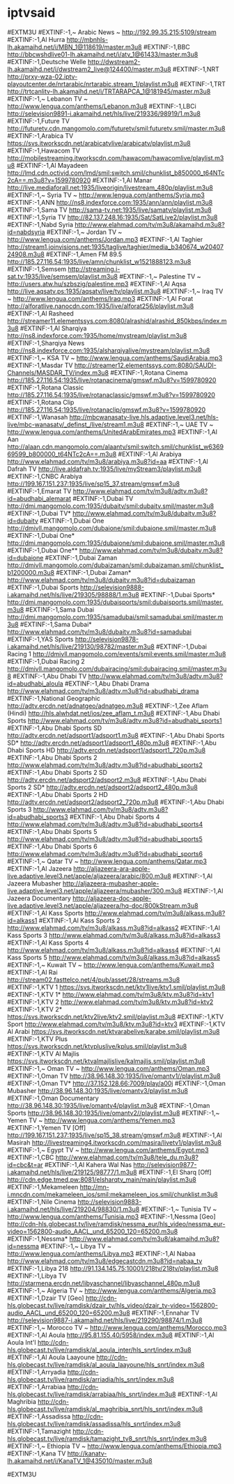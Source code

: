 # iptvsaid
#EXTM3U
#EXTINF:-1,~ Arabic News ~
http://192.99.35.215:5109/stream
#EXTINF:-1,Al Hurra
http://mbnhls-lh.akamaihd.net/i/MBN_1@118619/master.m3u8
#EXTINF:-1,BBC
http://bbcwshdlive01-lh.akamaihd.net/i/atv_1@61433/master.m3u8
#EXTINF:-1,Deutsche Welle
http://dwstream2-lh.akamaihd.net/i/dwstream2_live@124400/master.m3u8
#EXTINF:-1,NRT
http://prxy-wza-02.iptv-playoutcenter.de/nrtarabic/nrtarabic.stream_1/playlist.m3u8
#EXTINF:-1,TRT
http://trtcanlitv-lh.akamaihd.net/i/TRTARAPCA_1@181945/master.m3u8
#EXTINF:-1,~ Lebanon TV ~
http://www.lengua.com/anthems/Lebanon.m3u8
#EXTINF:-1,LBCi
http://selevision9891-i.akamaihd.net/hls/live/219336/98919/1.m3u8
#EXTINF:-1,Future TV
http://futuretv.cdn.mangomolo.com/futuretv/smil:futuretv.smil/master.m3u8
#EXTINF:-1,Arabica TV
https://svs.itworkscdn.net/arabicatvlive/arabicatv/playlist.m3u8
#EXTINF:-1,Hawacom TV
http://mobilestreaming.itworkscdn.com/hawacom/hawacomlive/playlist.m3u8
#EXTINF:-1,Al Mayadeen
http://lmd.cdn.octivid.com/lmd/smil:switch.smil/chunklist_b850000_t64NTc2cA==.m3u8?v=1599780920
#EXTINF:-1,Al Manar
http://live.mediaforall.net:1935/liveorigin/livestream_480p/playlist.m3u8
#EXTINF:-1,~ Syria TV ~
http://www.lengua.com/anthems/Syria.mp3
#EXTINF:-1,ANN
http://ns8.indexforce.com:1935/ann/ann/playlist.m3u8
#EXTINF:-1,Sama TV
http://sama-tv.net:1935/live/samatv/playlist.m3u8
#EXTINF:-1,Syria TV
http://82.137.248.16:1935/Sat/SatLive2/playlist.m3u8
#EXTINF:-1,Nabd Syria
http://www.elahmad.com/tv/m3u8/akamaihd.m3u8?id=nabdsyria
#EXTINF:-1,~ Jordan TV  ~
http://www.lengua.com/anthems/Jordan.mp3
#EXTINF:-1,Al Taghier
http://stream1.joinvisions.net:1935/taglive/taghier/media_b340674_w2040724908.m3u8
#EXTINF:-1,Amen FM 89.5
http://185.27.116.54:1935/live/amn/chunklist_w1521888123.m3u8
#EXTINF:-1,Semsem
http://streaming.i-sat.tv:1935/live/semsem/playlist.m3u8
#EXTINF:-1,~ Palestine TV ~
http://users.atw.hu/szbszig/palestine.mp3
#EXTINF:-1,Al Aqsa
http://live.aqsatv.ps:1935/aqsatv/live/tv/playlist.m3u8
#EXTINF:-1,~ Iraq TV ~
http://www.lengua.com/anthems/Iraq.mp3
#EXTINF:-1,Al Forat
http://alforatlive.nanocdn.com:1935/live/alforat256/playlist.m3u8
#EXTINF:-1,Al Rasheed
http://streamer11.elementssys.com:8080/alrashid/alrashid_850kbps/index.m3u8
#EXTINF:-1,Al Sharqiya
http://ns8.indexforce.com:1935/home/mystream/playlist.m3u8
#EXTINF:-1,Sharqiya News
http://ns8.indexforce.com:1935/alsharqiyalive/mystream/playlist.m3u8
#EXTINF:-1,~ KSA TV ~
http://www.lengua.com/anthems/SaudiArabia.mp3
#EXTINF:-1,Masdar TV
http://streamer12.elementssys.com:8080/SAUDI-Channels/MASDAR_TV/index.m3u8
#EXTINF:-1,Rotana Cinema
http://185.27.116.54:1935/live/rotanacinema/gmswf.m3u8?v=1599780920
#EXTINF:-1,Rotana Classic
http://185.27.116.54:1935/live/rotanaclassic/gmswf.m3u8?v=1599780920
#EXTINF:-1,Rotana Clip
http://185.27.116.54:1935/live/rotanaclip/gmswf.m3u8?v=1599780920
#EXTINF:-1,Wanasah
http://mbcwanasatv-live.hls.adaptive.level3.net/hls-live/mbc-wanasatv/_definst_/live/stream1.m3u8
#EXTINF:-1,~ UAE TV ~
http://www.lengua.com/anthems/UnitedArabEmirates.mp3
#EXTINF:-1,Al Aan
http://alaan.cdn.mangomolo.com/alaantv/smil:switch.smil/chunklist_w636969599_b800000_t64NTc2cA==.m3u8
#EXTINF:-1,Al Arabiya
http://www.elahmad.com/tv/m3u8/arabiya.m3u8?id=aa
#EXTINF:-1,Al Dafrah TV
http://live.aldafrah.tv:1935/live/myStream3/playlist.m3u8
#EXTINF:-1,CNBC Arabiya
http://199.167.151.237:1935/live/sp15_37.stream/gmswf.m3u8
#EXTINF:-1,Emarat TV
http://www.elahmad.com/tv/m3u8/adtv.m3u8?id=abudhabi_alemarat
#EXTINF:-1,Dubai TV
http://dmi.mangomolo.com:1935/dubaitv/smil:dubaitv.smil/master.m3u8
#EXTINF:-1,Dubai TV*
http://www.elahmad.com/tv/m3u8/dubaitv.m3u8?id=dubaitv
#EXTINF:-1,Dubai One
http://dmivll.mangomolo.com/dubaione/smil:dubaione.smil/master.m3u8
#EXTINF:-1,Dubai One*
http://dmi.mangomolo.com:1935/dubaione/smil:dubaione.smil/master.m3u8
#EXTINF:-1,Dubai One**
http://www.elahmad.com/tv/m3u8/dubaitv.m3u8?id=dubaione
#EXTINF:-1,Dubai Zaman
http://dmivll.mangomolo.com/dubaizaman/smil:dubaizaman.smil/chunklist_b1200000.m3u8
#EXTINF:-1,Dubai Zaman*
http://www.elahmad.com/tv/m3u8/dubaitv.m3u8?id=dubaizaman
#EXTINF:-1,Dubai Sports
http://selevision9888-i.akamaihd.net/hls/live/219305/98888/1.m3u8
#EXTINF:-1,Dubai Sports*
http://dmi.mangomolo.com:1935/dubaisports/smil:dubaisports.smil/master.m3u8
#EXTINF:-1,Sama Dubai
http://dmi.mangomolo.com:1935/samadubai/smil:samadubai.smil/master.m3u8
#EXTINF:-1,Sama Dubai*
http://www.elahmad.com/tv/m3u8/dubaitv.m3u8?id=samadubai
#EXTINF:-1,YAS Sports
http://selevision9878-i.akamaihd.net/hls/live/219130/98782/master.m3u8
#EXTINF:-1,Dubai Racing 1
http://dmivll.mangomolo.com/events/smil:events.smil/master.m3u8
#EXTINF:-1,Dubai Racing 2
http://dmivll.mangomolo.com/dubairacing/smil:dubairacing.smil/master.m3u8
#EXTINF:-1,Abu Dhabi TV
http://www.elahmad.com/tv/m3u8/adtv.m3u8?id=abudhabi_aloula
#EXTINF:-1,Abu Dhabi Drama
http://www.elahmad.com/tv/m3u8/adtv.m3u8?id=abudhabi_drama
#EXTINF:-1,National Geographic
http://adtv.ercdn.net/adnatgeo/adnatgeo.m3u8
#EXTINF:-1,Zee Aflam (Hindi)
http://hls.alwhdat.net/ios/zee_aflam_t.m3u8
#EXTINF:-1,Abu Dhabi Sports
http://www.elahmad.com/tv/m3u8/adtv.m3u8?id=abudhabi_sports1
#EXTINF:-1,Abu Dhabi Sports SD
http://adtv.ercdn.net/adsport1/adsport1.m3u8
#EXTINF:-1,Abu Dhabi Sports SD*
http://adtv.ercdn.net/adsport1/adsport1_480p.m3u8
#EXTINF:-1,Abu Dhabi Sports HD
http://adtv.ercdn.net/adsport1/adsport1_720p.m3u8
#EXTINF:-1,Abu Dhabi Sports 2
http://www.elahmad.com/tv/m3u8/adtv.m3u8?id=abudhabi_sports2
#EXTINF:-1,Abu Dhabi Sports 2 SD
http://adtv.ercdn.net/adsport2/adsport2.m3u8
#EXTINF:-1,Abu Dhabi Sports 2 SD*
http://adtv.ercdn.net/adsport2/adsport2_480p.m3u8
#EXTINF:-1,Abu Dhabi Sports 2 HD
http://adtv.ercdn.net/adsport2/adsport2_720p.m3u8
#EXTINF:-1,Abu Dhabi Sports 3
http://www.elahmad.com/tv/m3u8/adtv.m3u8?id=abudhabi_sports3
#EXTINF:-1,Abu Dhabi Sports 4
http://www.elahmad.com/tv/m3u8/adtv.m3u8?id=abudhabi_sports4
#EXTINF:-1,Abu Dhabi Sports 5
http://www.elahmad.com/tv/m3u8/adtv.m3u8?id=abudhabi_sports5
#EXTINF:-1,Abu Dhabi Sports 6
http://www.elahmad.com/tv/m3u8/adtv.m3u8?id=abudhabi_sports6
#EXTINF:-1,~ Qatar TV ~
http://www.lengua.com/anthems/Qatar.mp3
#EXTINF:-1,Al Jazeera
http://aljazeera-ara-apple-live.adaptive.level3.net/apple/aljazeera/arabic/800.m3u8
#EXTINF:-1,Al Jazeera Mubasher
http://aljazeera-mubasher-apple-live.adaptive.level3.net/apple/aljazeera/mubasher/300.m3u8
#EXTINF:-1,Al Jazeera Documentary
http://aljazeera-doc-apple-live.adaptive.level3.net/apple/aljazeera/hq-doc/800kStream.m3u8
#EXTINF:-1,Al Kass Sports
http://www.elahmad.com/tv/m3u8/alkass.m3u8?id=alkass1
#EXTINF:-1,Al Kass Sports 2
http://www.elahmad.com/tv/m3u8/alkass.m3u8?id=alkass2
#EXTINF:-1,Al Kass Sports 3
http://www.elahmad.com/tv/m3u8/alkass.m3u8?id=alkass3
#EXTINF:-1,Al Kass Sports 4
http://www.elahmad.com/tv/m3u8/alkass.m3u8?id=alkass4
#EXTINF:-1,Al Kass Sports 5
http://www.elahmad.com/tv/m3u8/alkass.m3u8?id=alkass5
#EXTINF:-1,~ Kuwait TV ~
http://www.lengua.com/anthems/Kuwait.mp3
#EXTINF:-1,Al Rai
http://stream02.fasttelco.net/4/pub/asset/28/streams.m3u8
#EXTINF:-1,KTV 1
https://svs.itworkscdn.net/ktv1live/ktv1.smil/playlist.m3u8
#EXTINF:-1,KTV 1*
http://www.elahmad.com/tv/m3u8/ktv.m3u8?id=ktv1
#EXTINF:-1,KTV 2
http://www.elahmad.com/tv/m3u8/ktv.m3u8?id=ktv2
#EXTINF:-1,KTV 2*
https://svs.itworkscdn.net/ktv2live/ktv2.smil/playlist.m3u8
#EXTINF:-1,KTV Sport
http://www.elahmad.com/tv/m3u8/ktv.m3u8?id=ktv3
#EXTINF:-1,KTV Al Arabi
https://svs.itworkscdn.net/ktvarabelive/karabe.smil/playlist.m3u8
#EXTINF:-1,KTV Plus
https://svs.itworkscdn.net/ktvpluslive/kplus.smil/playlist.m3u8
#EXTINF:-1,KTV Al Majlis
https://svs.itworkscdn.net/ktvalmajlislive/kalmajlis.smil/playlist.m3u8
#EXTINF:-1,~ Oman TV ~
http://www.lengua.com/anthems/Oman.mp3
#EXTINF:-1,Oman TV
http://38.96.148.30:1935/live/omantv1//playlist.m3u8
#EXTINF:-1,Oman TV*
http://37.152.128.66:7009/play/a00j
#EXTINF:-1,Oman Mubasher
http://38.96.148.30:1935/live/omantv3/playlist.m3u8
#EXTINF:-1,Oman Documentary
http://38.96.148.30:1935/live/omantv4/playlist.m3u8
#EXTINF:-1,Oman Sports
http://38.96.148.30:1935/live/omantv2//playlist.m3u8
#EXTINF:-1,~ Yemen TV ~
http://www.lengua.com/anthems/Yemen.mp3
#EXTINF:-1,Yemen TV [Off]
http://199.167.151.237:1935/live/sp15_38.stream/gmswf.m3u8
#EXTINF:-1,Al Masirah
http://livestreaming4.itworkscdn.com/masira/livetv1/playlist.m3u8
#EXTINF:-1,~ Egypt TV ~
http://www.lengua.com/anthems/Egypt.mp3
#EXTINF:-1,CBC
http://www.elahmad.com/tv/m3u8/tele_du.m3u8?id=cbc&t=ar
#EXTINF:-1,Al Kahera Wal Nas
http://selevision9877-i.akamaihd.net/hls/live/219125/98777/1.m3u8
#EXTINF:-1,El Sharq [Off]
http://cdn.edge.tmed.pw:8081/elsharqtv_main/main/playlist.m3u8
#EXTINF:-1,Mekameleen
http://mn-i.mncdn.com/mekameleen_ios/smil:mekameleen_ios.smil/chunklist.m3u8
#EXTINF:-1,Nile Cinema
http://selevision9883-i.akamaihd.net/hls/live/219204/98830/1.m3u8
#EXTINF:-1,~ Tunisia TV ~
http://www.lengua.com/anthems/Tunisia.mp3
#EXTINF:-1,Nessma [Geo]
http://cdn-hls.globecast.tv/live/ramdisk/nessma_eur/hls_video/nessma_eur-video=1562800-audio_AACL_und_65200_120=65200.m3u8
#EXTINF:-1,Nessma*
http://www.elahmad.com/tv/m3u8/akamaihd.m3u8?id=nessma
#EXTINF:-1,~ Libya TV ~
http://www.lengua.com/anthems/Libya.mp3
#EXTINF:-1,Al Nabaa
http://www.elahmad.com/tv/m3u8/edgecastcdn.m3u8?id=nabaa_tv
#EXTINF:-1,Libya 218
http://91.134.145.75:10001/218tv/218tv/playlist.m3u8
#EXTINF:-1,Libya TV
http://starmena.ercdn.net/libyaschannel/libyaschannel_480p.m3u8
#EXTINF:-1,~ Algeria TV ~
http://www.lengua.com/anthems/Algeria.mp3
#EXTINF:-1,Dzair TV [Geo]
http://cdn-hls.globecast.tv/live/ramdisk/dzair_tv/hls_video/dzair_tv-video=1562800-audio_AACL_und_65200_120=65200.m3u8
#EXTINF:-1,Ennahar TV
http://selevision9887-i.akamaihd.net/hls/live/219290/98874/1.m3u8
#EXTINF:-1,~ Morocco TV ~
http://www.lengua.com/anthems/Morocco.mp3
#EXTINF:-1,Al Aoula
http://95.81.155.40/5958/index.m3u8
#EXTINF:-1,Al Aoula Int'l
http://cdn-hls.globecast.tv/live/ramdisk/al_aoula_inter/hls_snrt/index.m3u8
#EXTINF:-1,Al Aoula Laayoune
http://cdn-hls.globecast.tv/live/ramdisk/al_aoula_laayoune/hls_snrt/index.m3u8
#EXTINF:-1,Arryadia
http://cdn-hls.globecast.tv/live/ramdisk/arriadia/hls_snrt/index.m3u8
#EXTINF:-1,Arrabiaa
http://cdn-hls.globecast.tv/live/ramdisk/arrabiaa/hls_snrt/index.m3u8
#EXTINF:-1,Al Maghribia
http://cdn-hls.globecast.tv/live/ramdisk/al_maghribia_snrt/hls_snrt/index.m3u8
#EXTINF:-1,Assadissa
http://cdn-hls.globecast.tv/live/ramdisk/assadissa/hls_snrt/index.m3u8
#EXTINF:-1,Tamazight
http://cdn-hls.globecast.tv/live/ramdisk/tamazight_tv8_snrt/hls_snrt/index.m3u8
#EXTINF:-1,~ Ethiopia TV ~
http://www.lengua.com/anthems/Ethiopia.mp3
#EXTINF:-1,Kana TV
http://kanatv-lh.akamaihd.net/i/KanaTV_1@435010/master.m3u8

#EXTM3U


